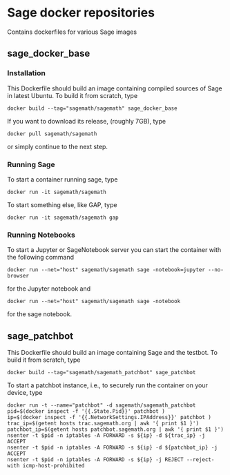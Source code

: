 # Sage docker repositories

Contains dockerfiles for various Sage images

## sage_docker_base

### Installation

This Dockerfile should build an image containing compiled sources of Sage in latest Ubuntu.
To build it from scratch, type
    
    docker build --tag="sagemath/sagemath" sage_docker_base
    
If you want to download its release, (roughly 7GB), type
    
    docker pull sagemath/sagemath
    
or simply continue to the next step.

### Running Sage

To start a container running sage, type
    
    docker run -it sagemath/sagemath
    
To start something else, like GAP, type
    
    docker run -it sagemath/sagemath gap
    
### Running Notebooks

To start a Jupyter or SageNotebook server you can start the container with the following command

    docker run --net="host" sagemath/sagemath sage -notebook=jupyter --no-browser
    
for the Jupyter notebook and
    
    docker run --net="host" sagemath/sagemath sage -notebook
    
for the sage notebook.


## sage_patchbot

This Dockerfile should build an image containing Sage and the testbot. To build it from scratch, type
    
    docker build --tag="sagemath/sagemath_patchbot" sage_patchbot
    
To start a patchbot instance, i.e., to securely run the container on your device, type
    
    docker run -t --name="patchbot" -d sagemath/sagemath_patchbot
    pid=$(docker inspect -f '{{.State.Pid}}' patchbot )
    ip=$(docker inspect -f '{{.NetworkSettings.IPAddress}}' patchbot )
    trac_ip=$(getent hosts trac.sagemath.org | awk '{ print $1 }')
    patchbot_ip=$(getent hosts patchbot.sagemath.org | awk '{ print $1 }')
    nsenter -t $pid -n iptables -A FORWARD -s ${ip} -d ${trac_ip} -j ACCEPT
    nsenter -t $pid -n iptables -A FORWARD -s ${ip} -d ${patchbot_ip} -j ACCEPT
    nsenter -t $pid -n iptables -A FORWARD -s ${ip} -j REJECT --reject-with icmp-host-prohibited

